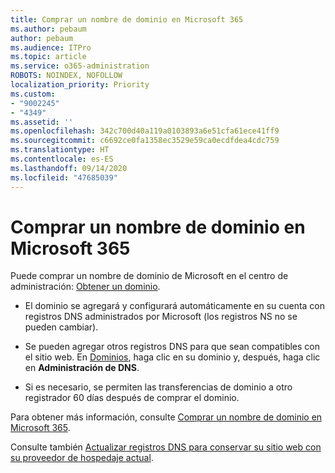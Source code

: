 ```yaml
---
title: Comprar un nombre de dominio en Microsoft 365
ms.author: pebaum
author: pebaum
ms.audience: ITPro
ms.topic: article
ms.service: o365-administration
ROBOTS: NOINDEX, NOFOLLOW
localization_priority: Priority
ms.custom:
- "9002245"
- "4349"
ms.assetid: ''
ms.openlocfilehash: 342c700d40a119a0103893a6e51cfa61ece41ff9
ms.sourcegitcommit: c6692ce0fa1358ec3529e59ca0ecdfdea4cdc759
ms.translationtype: HT
ms.contentlocale: es-ES
ms.lasthandoff: 09/14/2020
ms.locfileid: "47685039"
---
```

# <a name="buy-a-domain-name-in-microsoft-365"></a>Comprar un nombre de dominio en Microsoft 365

Puede comprar un nombre de dominio de Microsoft en el centro de administración: [Obtener un dominio](https://admin.microsoft.com/Domains/Buy).

- El dominio se agregará y configurará automáticamente en su cuenta con registros DNS administrados por Microsoft (los registros NS no se pueden cambiar).

- Se pueden agregar otros registros DNS para que sean compatibles con el sitio web.  En [Dominios](https://admin.microsoft.com/AdminPortal/Home#/Domains), haga clic en su dominio y, después, haga clic en **Administración de DNS**.

- Si es necesario, se permiten las transferencias de dominio a otro registrador 60 días después de comprar el dominio.

Para obtener más información, consulte [Comprar un nombre de dominio en Microsoft 365](https://docs.microsoft.com/microsoft-365/admin/get-help-with-domains/buy-a-domain-name?view=o365-worldwide).

Consulte también [Actualizar registros DNS para conservar su sitio web con su proveedor de hospedaje actual](https://docs.microsoft.com/alchemyinsights/update-dns-records-to-keep-your-website-with-your-current-hosting-provider-0).

